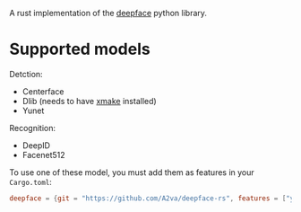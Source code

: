 A rust implementation of the [deepface](https://github.com/serengil/deepface) python library.

# Supported models

Detction:
* Centerface
* Dlib (needs to have [xmake](https://xmake.io/) installed)
* Yunet

Recognition:
* DeepID
* Facenet512

To use one of these model, you must add them as features in your `Cargo.toml`:
```toml
deepface = {git = "https://github.com/A2va/deepface-rs", features = ["yunet", "facenet512"]}
```

